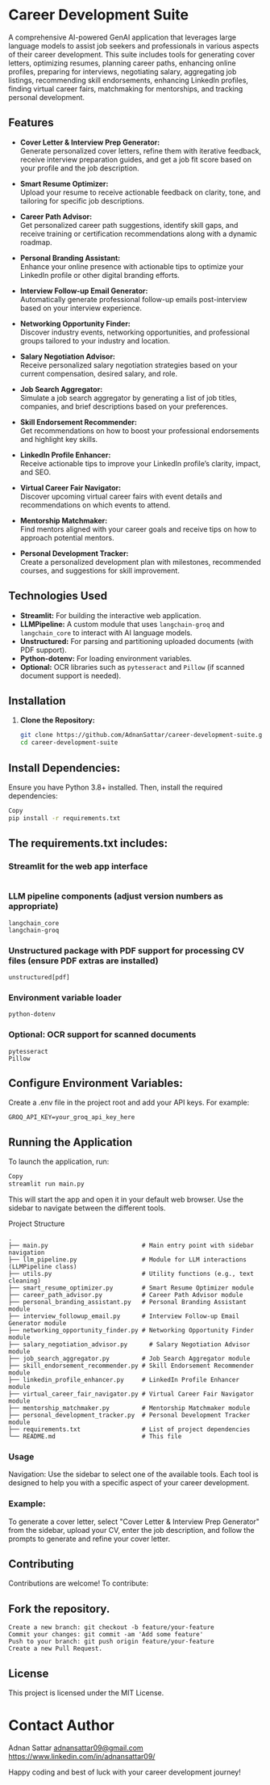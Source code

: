 # Career Development Suite

A comprehensive AI-powered GenAI application that leverages large language models to assist job seekers and professionals in various aspects of their career development. This suite includes tools for generating cover letters, optimizing resumes, planning career paths, enhancing online profiles, preparing for interviews, negotiating salary, aggregating job listings, recommending skill endorsements, enhancing LinkedIn profiles, finding virtual career fairs, matchmaking for mentorships, and tracking personal development.

## Features

- **Cover Letter & Interview Prep Generator:**  
  Generate personalized cover letters, refine them with iterative feedback, receive interview preparation guides, and get a job fit score based on your profile and the job description.

- **Smart Resume Optimizer:**  
  Upload your resume to receive actionable feedback on clarity, tone, and tailoring for specific job descriptions.

- **Career Path Advisor:**  
  Get personalized career path suggestions, identify skill gaps, and receive training or certification recommendations along with a dynamic roadmap.

- **Personal Branding Assistant:**  
  Enhance your online presence with actionable tips to optimize your LinkedIn profile or other digital branding efforts.

- **Interview Follow-up Email Generator:**  
  Automatically generate professional follow-up emails post-interview based on your interview experience.

- **Networking Opportunity Finder:**  
  Discover industry events, networking opportunities, and professional groups tailored to your industry and location.

- **Salary Negotiation Advisor:**  
  Receive personalized salary negotiation strategies based on your current compensation, desired salary, and role.

- **Job Search Aggregator:**  
  Simulate a job search aggregator by generating a list of job titles, companies, and brief descriptions based on your preferences.

- **Skill Endorsement Recommender:**  
  Get recommendations on how to boost your professional endorsements and highlight key skills.

- **LinkedIn Profile Enhancer:**  
  Receive actionable tips to improve your LinkedIn profile’s clarity, impact, and SEO.

- **Virtual Career Fair Navigator:**  
  Discover upcoming virtual career fairs with event details and recommendations on which events to attend.

- **Mentorship Matchmaker:**  
  Find mentors aligned with your career goals and receive tips on how to approach potential mentors.

- **Personal Development Tracker:**  
  Create a personalized development plan with milestones, recommended courses, and suggestions for skill improvement.

## Technologies Used

- **Streamlit:** For building the interactive web application.
- **LLMPipeline:** A custom module that uses `langchain-groq` and `langchain_core` to interact with AI language models.
- **Unstructured:** For parsing and partitioning uploaded documents (with PDF support).
- **Python-dotenv:** For loading environment variables.
- **Optional:** OCR libraries such as `pytesseract` and `Pillow` (if scanned document support is needed).

## Installation

1. **Clone the Repository:**

   ```bash
   git clone https://github.com/AdnanSattar/career-development-suite.git
   cd career-development-suite

## Install Dependencies:

Ensure you have Python 3.8+ installed. Then, install the required dependencies:

``` bash
Copy
pip install -r requirements.txt
```
## The requirements.txt includes:

### Streamlit for the web app interface
```streamlit
```
### LLM pipeline components (adjust version numbers as appropriate)
```
langchain_core
langchain-groq
```

### Unstructured package with PDF support for processing CV files (ensure PDF extras are installed)
```
unstructured[pdf]
```
### Environment variable loader
```
python-dotenv
```
### Optional: OCR support for scanned documents
```
pytesseract
Pillow
```

## Configure Environment Variables:

Create a .env file in the project root and add your API keys. For example:

```
GROQ_API_KEY=your_groq_api_key_here
```

## Running the Application
To launch the application, run:

```bash
Copy
streamlit run main.py
```
This will start the app and open it in your default web browser. Use the sidebar to navigate between the different tools.

Project Structure

```
.
├── main.py                          # Main entry point with sidebar navigation
├── llm_pipeline.py                  # Module for LLM interactions (LLMPipeline class)
├── utils.py                         # Utility functions (e.g., text cleaning)
├── smart_resume_optimizer.py        # Smart Resume Optimizer module
├── career_path_advisor.py           # Career Path Advisor module
├── personal_branding_assistant.py   # Personal Branding Assistant module
├── interview_followup_email.py      # Interview Follow-up Email Generator module
├── networking_opportunity_finder.py # Networking Opportunity Finder module
├── salary_negotiation_advisor.py      # Salary Negotiation Advisor module
├── job_search_aggregator.py         # Job Search Aggregator module
├── skill_endorsement_recommender.py # Skill Endorsement Recommender module
├── linkedin_profile_enhancer.py     # LinkedIn Profile Enhancer module
├── virtual_career_fair_navigator.py # Virtual Career Fair Navigator module
├── mentorship_matchmaker.py         # Mentorship Matchmaker module
├── personal_development_tracker.py  # Personal Development Tracker module
├── requirements.txt                 # List of project dependencies
└── README.md                        # This file
```

### Usage
Navigation:
Use the sidebar to select one of the available tools. Each tool is designed to help you with a specific aspect of your career development.

### Example:
To generate a cover letter, select "Cover Letter & Interview Prep Generator" from the sidebar, upload your CV, enter the job description, and follow the prompts to generate and refine your cover letter.

## Contributing
Contributions are welcome! To contribute:

## Fork the repository.
```
Create a new branch: git checkout -b feature/your-feature
Commit your changes: git commit -am 'Add some feature'
Push to your branch: git push origin feature/your-feature
Create a new Pull Request.
```

## License
This project is licensed under the MIT License.

# Contact Author
Adnan Sattar
adnansattar09@gmail.com
https://www.linkedin.com/in/adnansattar09/


Happy coding and best of luck with your career development journey!